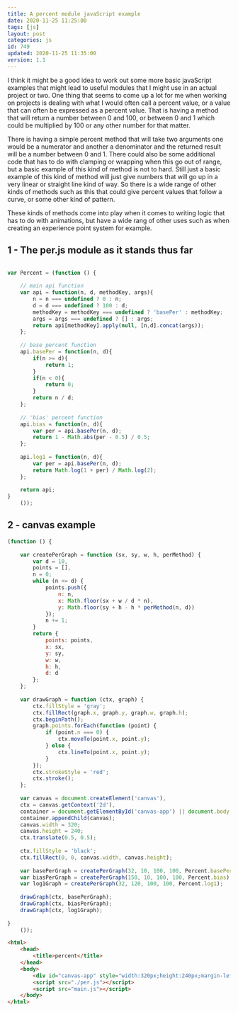 ```yaml
---
title: A percent module javaScript example
date: 2020-11-25 11:25:00
tags: [js]
layout: post
categories: js
id: 749
updated: 2020-11-25 11:35:00
version: 1.1
---
```


I think it might be a good idea to work out some more basic javaScript examples that might lead to useful modules that I might use in an actual project or two. One thing that seems to come up a lot for me when working on projects is dealing with what I would often call a percent value, or a value that can often be expressed as a percent value. That is having a method that will return a number between 0 and 100, or between 0 and 1 which could be multiplied by 100 or any other number for that matter.

There is having a simple percent method that will take two arguments one would be a numerator and another a denominator and the returned result will be a number between 0 and 1. There could also be some additional code that has to do with clamping or wrapping when this go out of range, but a basic example of this kind of method is not to hard. Still just a basic example of this kind of method will just give numbers that will go up in a very linear or straight line kind of way. So there is a wide range of other kinds of methods such as this that could give percent values that follow a curve, or some other kind of pattern.

These kinds of methods come into play when  it comes to writing logic that has to do with animations, but have a wide rang of other uses such as when creating an experience point system for example.

<!-- more -->


## 1 - The per.js module as it stands thus far

```js

var Percent = (function () {
 
    // main api function
    var api = function(n, d, methodKey, args){
        n = n === undefined ? 0 : n;
        d = d === undefined ? 100 : d;
        methodKey = methodKey === undefined ? 'basePer' : methodKey;
        args = args === undefined ? [] : args;
        return api[methodKey].apply(null, [n,d].concat(args));
    };
 
    // base percent function
    api.basePer = function(n, d){
        if(n >= d){
            return 1;
        }
        if(n < 0){
            return 0;
        }
        return n / d;
    };
 
    // 'bias' percent function
    api.bias = function(n, d){
        var per = api.basePer(n, d);
        return 1 - Math.abs(per - 0.5) / 0.5;
    };
 
    api.log1 = function(n, d){
        var per = api.basePer(n, d);
        return Math.log(1 + per) / Math.log(2);
    };
 
    return api;
}
    ());
```

## 2 - canvas example

```js
(function () {
 
    var createPerGraph = function (sx, sy, w, h, perMethod) {
        var d = 10,
        points = [],
        n = 0;
        while (n <= d) {
            points.push({
                n: n,
                x: Math.floor(sx + w / d * n),
                y: Math.floor(sy + h - h * perMethod(n, d))
            });
            n += 1;
        }
        return {
            points: points,
            x: sx,
            y: sy,
            w: w,
            h: h,
            d: d
        };
    };
 
    var drawGraph = function (ctx, graph) {
        ctx.fillStyle = 'gray';
        ctx.fillRect(graph.x, graph.y, graph.w, graph.h);
        ctx.beginPath();
        graph.points.forEach(function (point) {
            if (point.n === 0) {
                ctx.moveTo(point.x, point.y);
            } else {
                ctx.lineTo(point.x, point.y);
            }
        });
        ctx.strokeStyle = 'red';
        ctx.stroke();
    };
 
    var canvas = document.createElement('canvas'),
    ctx = canvas.getContext('2d'),
    container = document.getElementById('canvas-app') || document.body;
    container.appendChild(canvas);
    canvas.width = 320;
    canvas.height = 240;
    ctx.translate(0.5, 0.5);
 
    ctx.fillStyle = 'black';
    ctx.fillRect(0, 0, canvas.width, canvas.height);
 
    var basePerGraph = createPerGraph(32, 10, 100, 100, Percent.basePer);
    var biasPerGraph = createPerGraph(150, 10, 100, 100, Percent.bias);
    var log1Graph = createPerGraph(32, 120, 100, 100, Percent.log1);
 
    drawGraph(ctx, basePerGraph);
    drawGraph(ctx, biasPerGraph);
    drawGraph(ctx, log1Graph);
 
}
    ());
```

```html
<html>
    <head>
        <title>percent</title>
    </head>
    <body>
        <div id="canvas-app" style="width:320px;height:240px;margin-left:auto;margin-right:auto;"></div>
        <script src="./per.js"></script>
        <script src="main.js"></script>
    </body>
</html>
```

